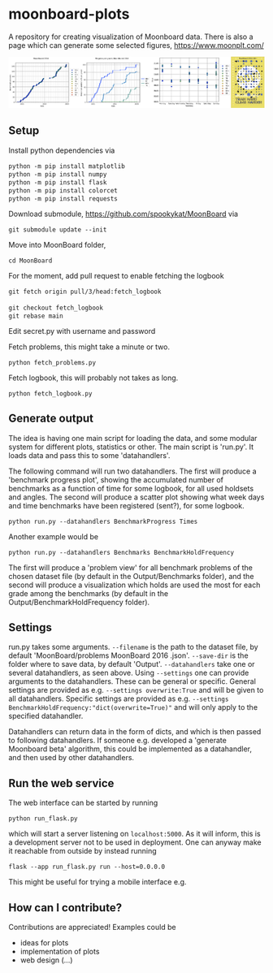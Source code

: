 # moonboard-plots
A repository for creating visualization of Moonboard data.
There is also a page which can generate some selected figures, https://www.moonplt.com/

![alt text](https://github.com/erikwallin86/moonboard-plots/blob/html/static/combined2.png?raw=true)

## Setup
Install python dependencies via
```
python -m pip install matplotlib
python -m pip install numpy
python -m pip install flask
python -m pip install colorcet
python -m pip install requests
```
Download submodule, https://github.com/spookykat/MoonBoard via
```
git submodule update --init
```
Move into MoonBoard folder,
```
cd MoonBoard
```

For the moment, add pull request to enable fetching the logbook
```
git fetch origin pull/3/head:fetch_logbook

git checkout fetch_logbook 
git rebase main
```

Edit secret.py with username and password

Fetch problems, this might take a minute or two.
```
python fetch_problems.py 
```
Fetch logbook, this will probably not takes as long.
```
python fetch_logbook.py 
```

## Generate output
The idea is having one main script for loading the data, and some modular system for different plots, statistics or other. The main script is 'run.py'. It loads data and pass this to some 'datahandlers'.

The following command will run two datahandlers. The first will produce a 'benchmark progress plot', showing the accumulated number of benchmarks as a function of time for some logbook, for all used holdsets and angles. The second will produce a scatter plot showing what week days and time benchmarks have been registered (sent?), for some logbook.
```
python run.py --datahandlers BenchmarkProgress Times
```

Another example would be 
```
python run.py --datahandlers Benchmarks BenchmarkHoldFrequency
```
The first will produce a 'problem view' for all benchmark problems of the chosen dataset file (by default in the Output/Benchmarks folder), and the second will produce a visualization which holds are used the most for each grade among the benchmarks (by default in the Output/BenchmarkHoldFrequency folder).

## Settings
run.py takes some arguments. `--filename` is the path to the dataset file, by default 'MoonBoard/problems MoonBoard 2016 .json'. `--save-dir` is the folder where to save data, by default 'Output'. `--datahandlers` take one or several datahandlers, as seen above. Using `--settings` one can provide arguments to the datahandlers. These can be general or specific. General settings are provided as e.g. `--settings overwrite:True` and will be given to all datahandlers. Specific settings are provided as e.g. `--settings BenchmarkHoldFrequency:"dict(overwrite=True)"` and will only apply to the specified datahandler.

Datahandlers can return data in the form of dicts, and which is then passed to following datahandlers. If someone e.g. developed a 'generate Moonboard beta' algorithm, this could be implemented as a datahandler, and then used by other datahandlers.


## Run the web service
The web interface can be started by running
```
python run_flask.py
```
which will start a server listening on `localhost:5000`. As it will inform, this is a development server not to be used in deployment. One can anyway make it reachable from outside by instead running
```
flask --app run_flask.py run --host=0.0.0.0
```
This might be useful for trying a mobile interface e.g.

## How can I contribute?
Contributions are appreciated! Examples could be
- ideas for plots
- implementation of plots
- web design (...)



